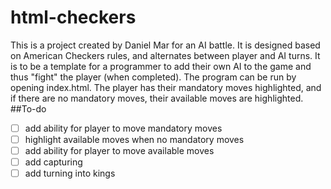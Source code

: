 # html-checkers
This is a project created by Daniel Mar for an AI battle. 
It is designed based on American Checkers rules, and alternates between player and AI turns. It is to be a template for a programmer to add their own AI to the game and thus "fight" the player (when completed). The program can be run by opening index.html.
The player has their mandatory moves highlighted, and if there are no mandatory moves, their available moves are highlighted.
##To-do
- [ ] add ability for player to move mandatory moves
- [ ] highlight available moves when no mandatory moves
- [ ] add ability for player to move available moves
- [ ] add capturing
- [ ] add turning into kings
